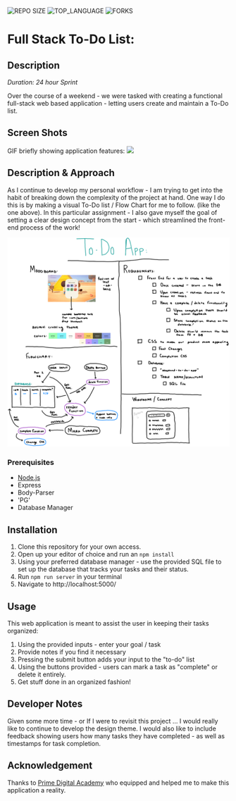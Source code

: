 




![REPO SIZE](https://img.shields.io/github/repo-size/blakesmithmn/weekend-sql-to-do-list?style=flat-square)
![TOP_LANGUAGE](https://img.shields.io/github/languages/top/blakesmithmn/weekend-sql-to-do-list?style=flat-square)
![FORKS](https://img.shields.io/github/forks/blakesmithmn/weekend-sql-to-do-list?style=social)


# Full Stack To-Do List:

## Description

_Duration: 24 hour Sprint_

Over the course of a weekend - we were tasked with creating a functional full-stack web based application - letting users create and maintain a To-Do list. 


## Screen Shots

GIF briefly showing application features:
![](demo.gif)


## Description & Approach


As I continue to develop my personal workflow - I am trying to get into the habit of breaking down the complexity of the project at hand. One way I do this is by making a visual To-Do list / Flow Chart for me to follow. (like the one above). 
In this particular assignment - I also gave myself the goal of setting a clear design concept from the start - which streamlined the front-end process of the work!

![](concept.png)



### Prerequisites
- [Node.js](https://nodejs.org/en/)
- Express 
- Body-Parser
- 'PG'
- Database Manager

## Installation
1. Clone this repository for your own access.
2. Open up your editor of choice and run an `npm install`
3. Using your preferred database manager - use the provided SQL file to set up the database that tracks your tasks and their status. 
4. Run `npm run server` in your terminal
5. Navigate to http://localhost:5000/

## Usage
This web application is meant to assist the user in keeping their tasks organized:
 1. Using the provided inputs - enter your goal / task
 3. Provide notes if you find it necessary
 4. Pressing the submit button adds your input to the "to-do" list
 5. Using the buttons provided - users can mark a task as "complete" or delete it entirely.
 6. Get stuff done in an organized fashion!

## Developer Notes

Given some more time - or If I were to revisit this project ... I would really like to continue to develop the design theme. I would also like to include feedback showing users how many tasks they have completed - as well as timestamps for task completion.

## Acknowledgement
Thanks to [Prime Digital Academy](www.primeacademy.io) who equipped and helped me to make this application a reality.

